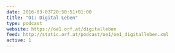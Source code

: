 ```yaml
---
date: 2016-03-03T20:50:51+01:00
title: "Ö1: Digital Leben"
type: podcast
website: https://oe1.orf.at/digitalleben
feed: http://static.orf.at/podcast/oe1/oe1_digitalleben.xml
active: 1
---
```

